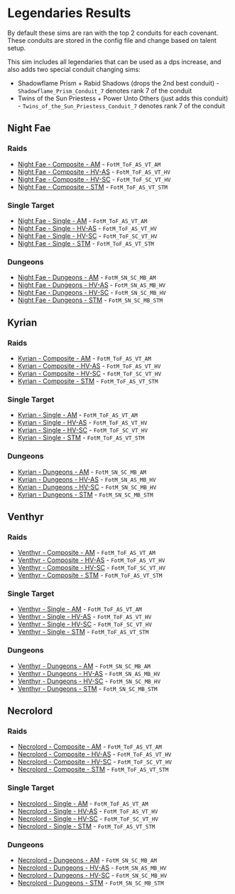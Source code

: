 # Legendaries Results

By default these sims are ran with the top 2 conduits for each covenant. These conduits are stored in the config file and change based on talent setup.

This sim includes all legendaries that can be used as a dps increase, and also adds two special conduit changing sims:
- Shadowflame Prism + Rabid Shadows (drops the 2nd best conduit) - `Shadowflame_Prism_Conduit_7` denotes rank 7 of the conduit
- Twins of the Sun Priestess + Power Unto Others (just adds this conduit) - `Twins_of_the_Sun_Priestess_Conduit_7` denotes rank 7 of the conduit

## Night Fae
### Raids
- [Night Fae - Composite - AM](results/Results_Composite_am_night_fae.md) - `FotM_ToF_AS_VT_AM`
- [Night Fae - Composite - HV-AS](results/Results_Composite_hv-as_night_fae.md) - `FotM_ToF_AS_VT_HV`
- [Night Fae - Composite - HV-SC](results/Results_Composite_hv-sc_night_fae.md) - `FotM_ToF_SC_VT_HV`
- [Night Fae - Composite - STM](results/Results_Composite_stm_night_fae.md) - `FotM_ToF_AS_VT_STM`

### Single Target
- [Night Fae - Single - AM](results/Results_Single_am_night_fae.md) - `FotM_ToF_AS_VT_AM`
- [Night Fae - Single - HV-AS](results/Results_Single_hv-as_night_fae.md) - `FotM_ToF_AS_VT_HV`
- [Night Fae - Single - HV-SC](results/Results_Single_hv-sc_night_fae.md) - `FotM_ToF_SC_VT_HV`
- [Night Fae - Single - STM](results/Results_Single_stm_night_fae.md) - `FotM_ToF_AS_VT_STM`

### Dungeons
- [Night Fae - Dungeons - AM](results/Results_Dungeons_am_night_fae.md) - `FotM_SN_SC_MB_AM`
- [Night Fae - Dungeons - HV-AS](results/Results_Dungeons_hv-as_night_fae.md) - `FotM_SN_AS_MB_HV`
- [Night Fae - Dungeons - HV-SC](results/Results_Dungeons_hv-sc_night_fae.md) - `FotM_SN_SC_MB_HV`
- [Night Fae - Dungeons - STM](results/Results_Dungeons_stm_night_fae.md) - `FotM_SN_SC_MB_STM`

## Kyrian
### Raids
- [Kyrian - Composite - AM](results/Results_Composite_am_kyrian.md) - `FotM_ToF_AS_VT_AM`
- [Kyrian - Composite - HV-AS](results/Results_Composite_hv-as_kyrian.md) - `FotM_ToF_AS_VT_HV`
- [Kyrian - Composite - HV-SC](results/Results_Composite_hv-sc_kyrian.md) - `FotM_ToF_SC_VT_HV`
- [Kyrian - Composite - STM](results/Results_Composite_stm_kyrian.md) - `FotM_ToF_AS_VT_STM`

### Single Target
- [Kyrian - Single - AM](results/Results_Single_am_kyrian.md) - `FotM_ToF_AS_VT_AM`
- [Kyrian - Single - HV-AS](results/Results_Single_hv-as_kyrian.md) - `FotM_ToF_AS_VT_HV`
- [Kyrian - Single - HV-SC](results/Results_Single_hv-sc_kyrian.md) - `FotM_ToF_SC_VT_HV`
- [Kyrian - Single - STM](results/Results_Single_stm_kyrian.md) - `FotM_ToF_AS_VT_STM`

### Dungeons
- [Kyrian - Dungeons - AM](results/Results_Dungeons_am_kyrian.md) - `FotM_SN_SC_MB_AM`
- [Kyrian - Dungeons - HV-AS](results/Results_Dungeons_hv-as_kyrian.md) - `FotM_SN_AS_MB_HV`
- [Kyrian - Dungeons - HV-SC](results/Results_Dungeons_hv-sc_kyrian.md) - `FotM_SN_SC_MB_HV`
- [Kyrian - Dungeons - STM](results/Results_Dungeons_stm_kyrian.md) - `FotM_SN_SC_MB_STM`

## Venthyr
### Raids
- [Venthyr - Composite - AM](results/Results_Composite_am_venthyr.md) - `FotM_ToF_AS_VT_AM`
- [Venthyr - Composite - HV-AS](results/Results_Composite_hv-as_venthyr.md) - `FotM_ToF_AS_VT_HV`
- [Venthyr - Composite - HV-SC](results/Results_Composite_hv-sc_venthyr.md) - `FotM_ToF_SC_VT_HV`
- [Venthyr - Composite - STM](results/Results_Composite_stm_venthyr.md) - `FotM_ToF_AS_VT_STM`

### Single Target
- [Venthyr - Single - AM](results/Results_Single_am_venthyr.md) - `FotM_ToF_AS_VT_AM`
- [Venthyr - Single - HV-AS](results/Results_Single_hv-as_venthyr.md) - `FotM_ToF_AS_VT_HV`
- [Venthyr - Single - HV-SC](results/Results_Single_hv-sc_venthyr.md) - `FotM_ToF_SC_VT_HV`
- [Venthyr - Single - STM](results/Results_Single_stm_venthyr.md) - `FotM_ToF_AS_VT_STM`

### Dungeons
- [Venthyr - Dungeons - AM](results/Results_Dungeons_am_venthyr.md) - `FotM_SN_SC_MB_AM`
- [Venthyr - Dungeons - HV-AS](results/Results_Dungeons_hv-as_venthyr.md) - `FotM_SN_AS_MB_HV`
- [Venthyr - Dungeons - HV-SC](results/Results_Dungeons_hv-sc_venthyr.md) - `FotM_SN_SC_MB_HV`
- [Venthyr - Dungeons - STM](results/Results_Dungeons_stm_venthyr.md) - `FotM_SN_SC_MB_STM`

## Necrolord
### Raids
- [Necrolord - Composite - AM](results/Results_Composite_am_necrolord.md) - `FotM_ToF_AS_VT_AM`
- [Necrolord - Composite - HV-AS](results/Results_Composite_hv-as_necrolord.md) - `FotM_ToF_AS_VT_HV`
- [Necrolord - Composite - HV-SC](results/Results_Composite_hv-sc_necrolord.md) - `FotM_ToF_SC_VT_HV`
- [Necrolord - Composite - STM](results/Results_Composite_stm_necrolord.md) - `FotM_ToF_AS_VT_STM`

### Single Target
- [Necrolord - Single - AM](results/Results_Single_am_necrolord.md) - `FotM_ToF_AS_VT_AM`
- [Necrolord - Single - HV-AS](results/Results_Single_hv-as_necrolord.md) - `FotM_ToF_AS_VT_HV`
- [Necrolord - Single - HV-SC](results/Results_Single_hv-sc_necrolord.md) - `FotM_ToF_SC_VT_HV`
- [Necrolord - Single - STM](results/Results_Single_stm_necrolord.md) - `FotM_ToF_AS_VT_STM`

### Dungeons
- [Necrolord - Dungeons - AM](results/Results_Dungeons_am_necrolord.md) - `FotM_SN_SC_MB_AM`
- [Necrolord - Dungeons - HV-AS](results/Results_Dungeons_hv-as_necrolord.md) - `FotM_SN_AS_MB_HV`
- [Necrolord - Dungeons - HV-SC](results/Results_Dungeons_hv-sc_necrolord.md) - `FotM_SN_SC_MB_HV`
- [Necrolord - Dungeons - STM](results/Results_Dungeons_stm_necrolord.md) - `FotM_SN_SC_MB_STM`